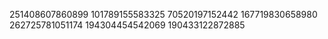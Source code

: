 251408607860899
101789155583325
70520197152442
167719830658980
262725781051174
194304454542069
190433122872885
